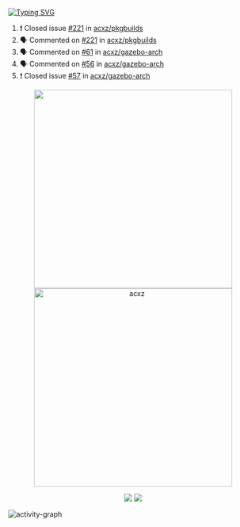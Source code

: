 [![Typing SVG](https://readme-typing-svg.herokuapp.com?size=16&color=AFFFA3&multiline=true&height=75&lines=contributing+to+robotics%2Fae%2Fml%2Fgpu;packaging+it+for+archlinux;ricer)](https://git.io/typing-svg)

<!--START_SECTION:activity-->
1. ❗️ Closed issue [#221](https://github.com/acxz/pkgbuilds/issues/221) in [acxz/pkgbuilds](https://github.com/acxz/pkgbuilds)
2. 🗣 Commented on [#221](https://github.com/acxz/pkgbuilds/issues/221) in [acxz/pkgbuilds](https://github.com/acxz/pkgbuilds)
3. 🗣 Commented on [#61](https://github.com/acxz/gazebo-arch/issues/61) in [acxz/gazebo-arch](https://github.com/acxz/gazebo-arch)
4. 🗣 Commented on [#56](https://github.com/acxz/gazebo-arch/issues/56) in [acxz/gazebo-arch](https://github.com/acxz/gazebo-arch)
5. ❗️ Closed issue [#57](https://github.com/acxz/gazebo-arch/issues/57) in [acxz/gazebo-arch](https://github.com/acxz/gazebo-arch)
<!--END_SECTION:activity-->

<p align="center">
  <img width="400em" src=https://github-readme-stats.vercel.app/api?username=acxz&include_all_commits=true&show_icons=true />
  <img width="400em" src="https://github-readme-streak-stats.herokuapp.com/?user=acxz&" alt="acxz" />
</p>

<p align="center">
  <img src=https://github-readme-stats.vercel.app/api/top-langs/?username=acxz&layout=compact />
  <img src=https://github-profile-trophy.vercel.app/?username=acxz&row=2&column=4 />
</p>

![activity-graph](https://github-readme-activity-graph.cyclic.app/graph?username=acxz&theme=aqua)
